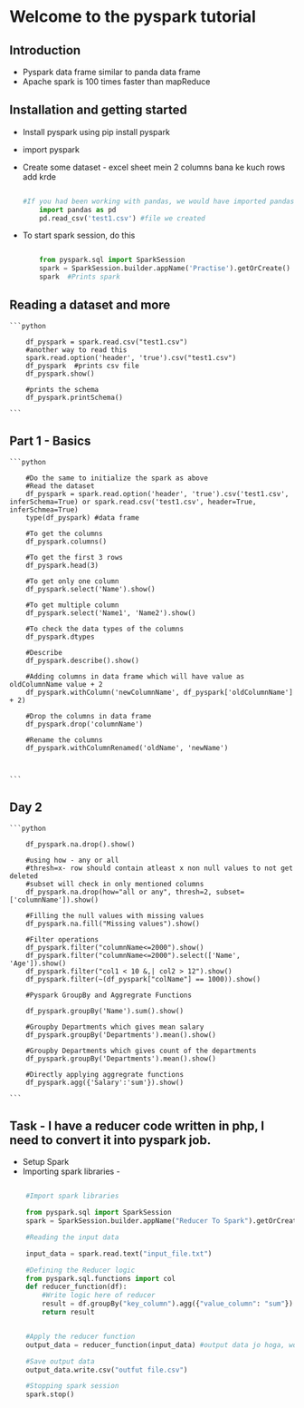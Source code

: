 # Welcome to the pyspark tutorial


## Introduction

* Pyspark data frame similar to panda data frame
* Apache spark is 100 times faster than mapReduce

## Installation and getting started

* Install pyspark using pip install pyspark
* import pyspark
* Create some dataset - excel sheet mein 2 columns bana ke kuch rows add krde

    ```python

    #If you had been working with pandas, we would have imported pandas 
        import pandas as pd
        pd.read_csv('test1.csv') #file we created
    
    ```

* To start spark session, do this 

    ```python

        from pyspark.sql import SparkSession
        spark = SparkSession.builder.appName('Practise').getOrCreate()
        spark  #Prints spark

    ```
## Reading a dataset and more

    ```python

        df_pyspark = spark.read.csv("test1.csv")
        #another way to read this
        spark.read.option('header', 'true').csv("test1.csv")
        df_pyspark  #prints csv file
        df_pyspark.show() 

        #prints the schema
        df_pyspark.printSchema()

    ```

## Part 1 - Basics

    ```python

        #Do the same to initialize the spark as above
        #Read the dataset
        df_pyspark = spark.read.option('header', 'true').csv('test1.csv', inferSchema=True) or spark.read.csv('test1.csv', header=True, inferSchmea=True)
        type(df_pyspark) #data frame

        #To get the columns
        df_pyspark.columns()
        
        #To get the first 3 rows
        df_pyspark.head(3)

        #To get only one column
        df_pyspark.select('Name').show()

        #To get multiple column
        df_pyspark.select('Name1', 'Name2').show()

        #To check the data types of the columns
        df_pyspark.dtypes

        #Describe
        df_pyspark.describe().show()

        #Adding columns in data frame which will have value as oldColumnName value + 2
        df_pyspark.withColumn('newColumnName', df_pyspark['oldColumnName'] + 2)

        #Drop the columns in data frame
        df_pyspark.drop('columnName')

        #Rename the columns
        df_pyspark.withColumnRenamed('oldName', 'newName')


    
    ```

## Day 2 

    ```python

        df_pyspark.na.drop().show()

        #using how - any or all
        #thresh=x- row should contain atleast x non null values to not get deleted
        #subset will check in only mentioned columns
        df_pyspark.na.drop(how="all or any", thresh=2, subset=['columnName']).show()
    
        #Filling the null values with missing values
        df_pyspark.na.fill("Missing values").show()

        #Filter operations
        df_pyspark.filter("columnName<=2000").show()      
        df_pyspark.filter("columnName<=2000").select(['Name', 'Age']).show()
        df_pyspark.filter("col1 < 10 &,| col2 > 12").show()
        df_pyspark.filter(~(df_pyspark["colName"] == 1000)).show()

        #Pyspark GroupBy and Aggregrate Functions

        df_pyspark.groupBy('Name').sum().show()

        #Groupby Departments which gives mean salary
        df_pyspark.groupBy('Departments').mean().show()

        #Groupby Departments which gives count of the departments
        df_pyspark.groupBy('Departments').mean().show()

        #Directly applying aggregrate functions
        df_pyspark.agg({'Salary':'sum'}).show()

    ```

## Task - I have a reducer code written in php, I need to convert it into pyspark job.

* Setup Spark 
* Importing spark libraries - 

```python 

    #Import spark libraries

    from pyspark.sql import SparkSession
    spark = SparkSession.builder.appName("Reducer To Spark").getOrCreate()

    #Reading the input data

    input_data = spark.read.text("input_file.txt")

    #Defining the Reducer logic
    from pyspark.sql.functions import col
    def reducer_function(df):
        #Write logic here of reducer
        result = df.groupBy("key_column").agg({"value_column": "sum"})
        return result


    #Apply the reducer function
    output_data = reducer_function(input_data) #output data jo hoga, woh ek dataframe hoga, toh yahan se hum easily xls, csv mein save kr skte hain

    #Save output data 
    output_data.write.csv("outfut file.csv")

    #Stopping spark session
    spark.stop()
```
